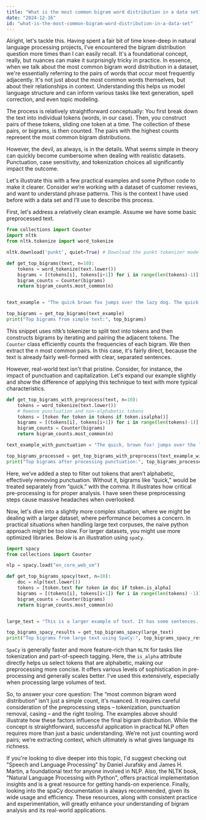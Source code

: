 ```yaml
---
title: "What is the most common bigram word distribution in a data set?"
date: "2024-12-16"
id: "what-is-the-most-common-bigram-word-distribution-in-a-data-set"
---
```


Alright, let's tackle this. Having spent a fair bit of time knee-deep in natural language processing projects, I’ve encountered the bigram distribution question more times than I can easily recall. It's a foundational concept, really, but nuances can make it surprisingly tricky in practice. In essence, when we talk about the most common bigram word distribution in a dataset, we're essentially referring to the pairs of words that occur most frequently adjacently. It's not just about the most common words themselves, but about their relationships in context. Understanding this helps us model language structure and can inform various tasks like text generation, spell correction, and even topic modeling.

The process is relatively straightforward conceptually: You first break down the text into individual tokens (words, in our case). Then, you construct pairs of these tokens, sliding one token at a time. The collection of these pairs, or bigrams, is then counted. The pairs with the highest counts represent the most common bigram distributions.

However, the devil, as always, is in the details. What seems simple in theory can quickly become cumbersome when dealing with realistic datasets. Punctuation, case sensitivity, and tokenization choices all significantly impact the outcome.

Let's illustrate this with a few practical examples and some Python code to make it clearer. Consider we’re working with a dataset of customer reviews, and want to understand phrase patterns. This is the context I have used before with a data set and I’ll use to describe this process.

First, let's address a relatively clean example. Assume we have some basic preprocessed text.

```python
from collections import Counter
import nltk
from nltk.tokenize import word_tokenize

nltk.download('punkt', quiet=True) # Download the punkt tokenizer models.

def get_top_bigrams(text, n=10):
    tokens = word_tokenize(text.lower())
    bigrams = [(tokens[i], tokens[i+1]) for i in range(len(tokens)-1)]
    bigram_counts = Counter(bigrams)
    return bigram_counts.most_common(n)


text_example = "The quick brown fox jumps over the lazy dog. The quick fox also runs fast. This is the example."

top_bigrams = get_top_bigrams(text_example)
print("Top bigrams from simple text:", top_bigrams)
```

This snippet uses nltk’s tokenizer to split text into tokens and then constructs bigrams by iterating and pairing the adjacent tokens. The `Counter` class efficiently counts the frequencies of each bigram. We then extract the n most common pairs. In this case, it's fairly direct, because the text is already fairly well-formed with clear, separated sentences.

However, real-world text isn't that pristine. Consider, for instance, the impact of punctuation and capitalization. Let's expand our example slightly and show the difference of applying this technique to text with more typical characteristics.

```python
def get_top_bigrams_with_preprocess(text, n=10):
    tokens = word_tokenize(text.lower())
    # Remove punctuation and non-alphabetic tokens
    tokens = [token for token in tokens if token.isalpha()]
    bigrams = [(tokens[i], tokens[i+1]) for i in range(len(tokens)-1)]
    bigram_counts = Counter(bigrams)
    return bigram_counts.most_common(n)

text_example_with_punctuation = "The quick, brown fox! jumps over the lazy dog. The quick fox also runs fast... This is the example, isn't it?"

top_bigrams_processed = get_top_bigrams_with_preprocess(text_example_with_punctuation)
print("Top bigrams after processing punctuation:", top_bigrams_processed)

```

Here, we’ve added a step to filter out tokens that aren’t alphabetic, effectively removing punctuation. Without it, bigrams like “quick,” would be treated separately from “quick.” with the comma. It illustrates how critical pre-processing is for proper analysis. I have seen these preprocessing steps cause massive headaches when overlooked.

Now, let's dive into a slightly more complex situation, where we might be dealing with a larger dataset, where performance becomes a concern. In practical situations when handling large text corpuses, the naive python approach might be too slow. For larger datasets, you might use more optimized libraries. Below is an illustration using `spaCy`.

```python
import spacy
from collections import Counter

nlp = spacy.load("en_core_web_sm")

def get_top_bigrams_spacy(text, n=10):
    doc = nlp(text.lower())
    tokens = [token.text for token in doc if token.is_alpha]
    bigrams = [(tokens[i], tokens[i+1]) for i in range(len(tokens) -1)]
    bigram_counts = Counter(bigrams)
    return bigram_counts.most_common(n)


large_text = "This is a larger example of text. It has some sentences. Some sentences are longer, some are shorter. This example is designed to show the differences in how SpaCy handles tokenizing and removing non-alpha characters compared to NLTK's process. The cat sat on the mat. The dog barked loudly. More text for our test. A large amount of text with some simple sentences."

top_bigrams_spacy_results = get_top_bigrams_spacy(large_text)
print("Top bigrams from large text using SpaCy:", top_bigrams_spacy_results)
```

`SpaCy` is generally faster and more feature-rich than `NLTK` for tasks like tokenization and part-of-speech tagging. Here, the `is_alpha` attribute directly helps us select tokens that are alphabetic, making our preprocessing more concise. It offers various levels of sophistication in pre-processing and generally scales better. I’ve used this extensively, especially when processing large volumes of text.

So, to answer your core question: The “most common bigram word distribution” isn’t just a simple count, it's nuanced. It requires careful consideration of the preprocessing steps – tokenization, punctuation removal, casing – and the right tooling. The examples above should illustrate how these factors influence the final bigram distribution. While the concept is straightforward, successful application in practical NLP often requires more than just a basic understanding. We’re not just counting word pairs; we’re extracting context, which ultimately is what gives language its richness.

If you're looking to dive deeper into this topic, I'd suggest checking out "Speech and Language Processing" by Daniel Jurafsky and James H. Martin, a foundational text for anyone involved in NLP. Also, the NLTK book, "Natural Language Processing with Python", offers practical implementation insights and is a great resource for getting hands-on experience. Finally, looking into the spaCy documentation is always recommended, given its wide usage and efficiency. These resources, along with consistent practice and experimentation, will greatly enhance your understanding of bigram analysis and its real-world applications.
